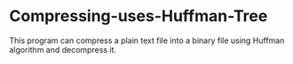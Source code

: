 # Compressing-uses-Huffman-Tree
This program can compress a plain text file into a binary file using Huffman algorithm and decompress it.
